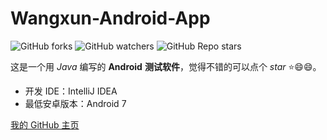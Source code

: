 # Wangxun-Android-App
![GitHub forks](https://img.shields.io/github/forks/wangxunjava/wangxun-android-app?style=social)
![GitHub watchers](https://img.shields.io/github/watchers/wangxunjava/wangxun-android-app?style=social)
![GitHub Repo stars](https://img.shields.io/github/stars/wangxunjava/wangxun-android-app?style=social)

这是一个用 *Java* 编写的 **Android** **测试软件**，觉得不错的可以点个 *star* :star::smile::smile:。
* 开发 IDE：IntelliJ IDEA
* 最低安卓版本：Android 7

[我的 GitHub 主页](https://github.com/wangxunjava)